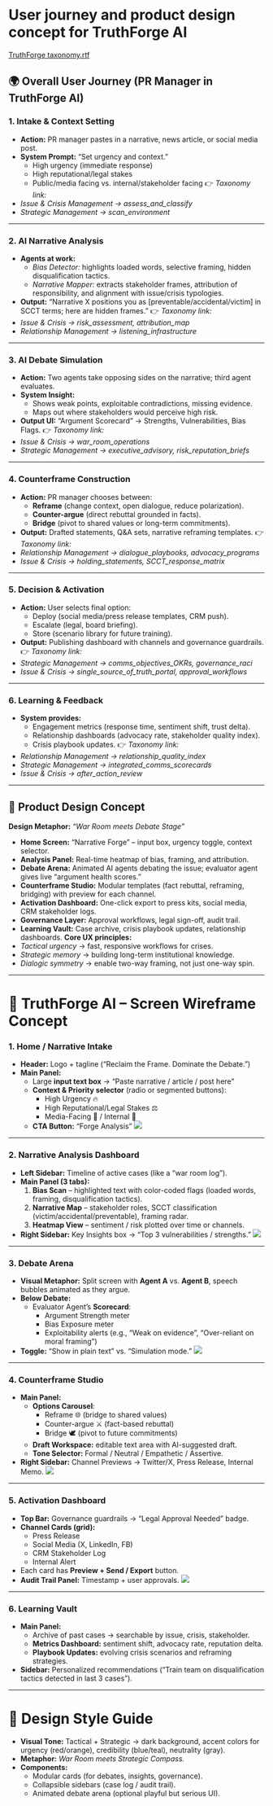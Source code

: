 # User journey and product design concept for TruthForge AI

[TruthForge taxonomy.rtf](https://t90151159089.p.clickup-attachments.com/t90151159089/886ea442-6c69-4559-98cd-25fb0900af2f/TruthForge%20taxonomy.rtf)

## 🌍 Overall User Journey (PR Manager in TruthForge AI)
### 1\. **Intake & Context Setting**
*   **Action:** PR manager pastes in a narrative, news article, or social media post.
*   **System Prompt:** “Set urgency and context.”
    *   High urgency (immediate response)
    *   High reputational/legal stakes
    *   Public/media facing vs. internal/stakeholder facing
👉 _Taxonomy link:_
*   _Issue & Crisis Management → assess\_and\_classify_
*   _Strategic Management → scan\_environment_
* * *
### 2\. **AI Narrative Analysis**
*   **Agents at work:**
    *   _Bias Detector:_ highlights loaded words, selective framing, hidden disqualification tactics.
    *   _Narrative Mapper:_ extracts stakeholder frames, attribution of responsibility, and alignment with issue/crisis typologies.
*   **Output:** “Narrative X positions you as \[preventable/accidental/victim\] in SCCT terms; here are hidden frames.”
👉 _Taxonomy link:_
*   _Issue & Crisis → risk\_assessment, attribution\_map_
*   _Relationship Management → listening\_infrastructure_
* * *
### 3\. **AI Debate Simulation**
*   **Action:** Two agents take opposing sides on the narrative; third agent evaluates.
*   **System Insight:**
    *   Shows weak points, exploitable contradictions, missing evidence.
    *   Maps out where stakeholders would perceive high risk.
*   **Output UI:** “Argument Scorecard” → Strengths, Vulnerabilities, Bias Flags.
👉 _Taxonomy link:_
*   _Issue & Crisis → war\_room\_operations_
*   _Strategic Management → executive\_advisory, risk\_reputation\_briefs_
* * *
### 4\. **Counterframe Construction**
*   **Action:** PR manager chooses between:
    *   **Reframe** (change context, open dialogue, reduce polarization).
    *   **Counter-argue** (direct rebuttal grounded in facts).
    *   **Bridge** (pivot to shared values or long-term commitments).
*   **Output:** Drafted statements, Q&A sets, narrative reframing templates.
👉 _Taxonomy link:_
*   _Relationship Management → dialogue\_playbooks, advocacy\_programs_
*   _Issue & Crisis → holding\_statements, SCCT\_response\_matrix_
* * *
### 5\. **Decision & Activation**
*   **Action:** User selects final option:
    *   Deploy (social media/press release templates, CRM push).
    *   Escalate (legal, board briefing).
    *   Store (scenario library for future training).
*   **Output:** Publishing dashboard with channels and governance guardrails.
👉 _Taxonomy link:_
*   _Strategic Management → comms\_objectives\_OKRs, governance\_raci_
*   _Issue & Crisis → single\_source\_of\_truth\_portal, approval\_workflows_
* * *
### 6\. **Learning & Feedback**
*   **System provides:**
    *   Engagement metrics (response time, sentiment shift, trust delta).
    *   Relationship dashboards (advocacy rate, stakeholder quality index).
    *   Crisis playbook updates.
👉 _Taxonomy link:_
*   _Relationship Management → relationship\_quality\_index_
*   _Strategic Management → integrated\_comms\_scorecards_
*   _Issue & Crisis → after\_action\_review_
* * *
## 🎨 Product Design Concept
**Design Metaphor:** _“War Room meets Debate Stage”_
*   **Home Screen:** “Narrative Forge” – input box, urgency toggle, context selector.
*   **Analysis Panel:** Real-time heatmap of bias, framing, and attribution.
*   **Debate Arena:** Animated AI agents debating the issue; evaluator agent gives live “argument health scores.”
*   **Counterframe Studio:** Modular templates (fact rebuttal, reframing, bridging) with preview for each channel.
*   **Activation Dashboard:** One-click export to press kits, social media, CRM stakeholder logs.
*   **Governance Layer:** Approval workflows, legal sign-off, audit trail.
*   **Learning Vault:** Case archive, crisis playbook updates, relationship dashboards.
**Core UX principles:**
*   _Tactical urgency_ → fast, responsive workflows for crises.
*   _Strategic memory_ → building long-term institutional knowledge.
*   _Dialogic symmetry_ → enable two-way framing, not just one-way spin.
* * *
# 📱 TruthForge AI – Screen Wireframe Concept
### 1\. **Home / Narrative Intake**
*   **Header:** Logo + tagline (“Reclaim the Frame. Dominate the Debate.”)
*   **Main Panel:**
    *   Large **input text box** → “Paste narrative / article / post here”
    *   **Context & Priority selector** (radio or segmented buttons):
        *   High Urgency 🔥
        *   High Reputational/Legal Stakes ⚖️
        *   Media-Facing 🎤 / Internal 🏢
    *   **CTA Button:** “Forge Analysis”
![](https://t90151159089.p.clickup-attachments.com/t90151159089/9d9eb06d-25a7-4158-a9af-4b083bc08762/image.png)
* * *
### 2\. **Narrative Analysis Dashboard**
*   **Left Sidebar:** Timeline of active cases (like a “war room log”).
*   **Main Panel (3 tabs):**
    1. **Bias Scan** – highlighted text with color-coded flags (loaded words, framing, disqualification tactics).
    2. **Narrative Map** – stakeholder roles, SCCT classification (victim/accidental/preventable), framing radar.
    3. **Heatmap View** – sentiment / risk plotted over time or channels.
*   **Right Sidebar:** Key Insights box → “Top 3 vulnerabilities / strengths.”
![](https://t90151159089.p.clickup-attachments.com/t90151159089/ac22644e-7e21-4c1a-932a-d355534af77d/image.png)
* * *
### 3\. **Debate Arena**
*   **Visual Metaphor:** Split screen with **Agent A** vs. **Agent B**, speech bubbles animated as they argue.
*   **Below Debate:**
    *   Evaluator Agent’s **Scorecard**:
        *   Argument Strength meter
        *   Bias Exposure meter
        *   Exploitability alerts (e.g., “Weak on evidence”, “Over-reliant on moral framing”)
*   **Toggle:** “Show in plain text” vs. “Simulation mode.”
![](https://t90151159089.p.clickup-attachments.com/t90151159089/7390e6a8-e485-455c-8eb0-da0b9c517d82/image.png)
* * *
### 4\. **Counterframe Studio**
*   **Main Panel:**
    *   **Options Carousel**:
        *   Reframe 🌐 (bridge to shared values)
        *   Counter-argue ⚔️ (fact-based rebuttal)
        *   Bridge 🕊️ (pivot to future commitments)
    *   **Draft Workspace:** editable text area with AI-suggested draft.
    *   **Tone Selector:** Formal / Neutral / Empathetic / Assertive.
*   **Right Sidebar:** Channel Previews → Twitter/X, Press Release, Internal Memo.
![](https://t90151159089.p.clickup-attachments.com/t90151159089/10cca73c-2cdd-4be1-acd3-4ded64248f01/image.png)
* * *
### 5\. **Activation Dashboard**
*   **Top Bar:** Governance guardrails → “Legal Approval Needed” badge.
*   **Channel Cards (grid):**
    *   Press Release
    *   Social Media (X, LinkedIn, FB)
    *   CRM Stakeholder Log
    *   Internal Alert
*   Each card has **Preview + Send / Export** button.
*   **Audit Trail Panel:** Timestamp + user approvals.
![](https://t90151159089.p.clickup-attachments.com/t90151159089/8214b99b-f4b6-445c-8a1d-0157ea0406fe/image.png)
* * *
### 6\. **Learning Vault**
*   **Main Panel:**
    *   Archive of past cases → searchable by issue, crisis, stakeholder.
    *   **Metrics Dashboard:** sentiment shift, advocacy rate, reputation delta.
    *   **Playbook Updates:** evolving crisis scenarios and reframing strategies.
*   **Sidebar:** Personalized recommendations (“Train team on disqualification tactics detected in last 3 cases”).
* * *
# 🎨 Design Style Guide
*   **Visual Tone:** Tactical + Strategic → dark background, accent colors for urgency (red/orange), credibility (blue/teal), neutrality (gray).
*   **Metaphor:** _War Room meets Strategic Compass._
*   **Components:**
    *   Modular cards (for debates, insights, governance).
    *   Collapsible sidebars (case log / audit trail).
    *   Animated debate arena (optional playful but serious UI).